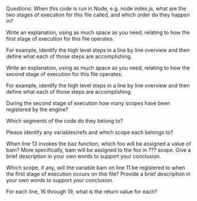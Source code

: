 <!--
'use strict'

var foo = 'bar';

function bar() {
  var foo = 'baz';

  function baz(foo) {

    foo = 'bam';
    bam = 'yay';
  }
  baz();
}

bar();
foo;
bam;
baz();

 -->

Questions:
When this code is run in Node, e.g. node index.js, what are the two stages of execution for this file called, and which order do they happen in?

Write an explanation, using as much space as you need, relating to how the first stage of execution for this file operates.

For example, identify the high level steps in a line by line overview and then define what each of those steps are accomplishing.

Write an explanation, using as much space as you need, relating to how the second stage of execution for this file operates.

For example, identify the high level steps in a line by line overview and then define what each of those steps are accomplishing.

During the second stage of execution how many scopes have been registered by the engine?

Which segments of the code do they belong to?

Please identify any variables/refs and which scope each belongs to?

When line 13 invokes the baz function, which foo will be assigned a value of bam? More specifically, bam will be assigned to the foo in ??? scope. Give a brief description in your own words to support your conclusion.

Which scope, if any, will the variable bam on line 11 be registered to when the first stage of execution occurs on this file? Provide a brief description in your own words to support your conclusion.

For each line, 16 through 19, what is the return value for each?





































<!-- foo -->
